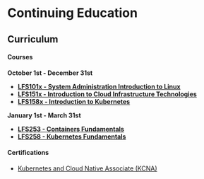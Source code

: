 # Continuing Education

## Curriculum

#### Courses

**October 1st - December 31st**
* [**LFS101x - System Administration Introduction to Linux**](https://training.linuxfoundation.org/training/introduction-to-linux)
* [**LFS151x - Introduction to Cloud Infrastructure Technologies**](https://training.linuxfoundation.org/training/introduction-to-cloud-infrastructure-technologies)
* [**LFS158x - Introduction to Kubernetes**](https://training.linuxfoundation.org/training/introduction-to-kubernetes)

**January 1st - March 31st**
* [**LFS253 - Containers Fundamentals**](https://training.linuxfoundation.org/training/containers-fundamentals)
* [**LFS258 - Kubernetes Fundamentals**](https://training.linuxfoundation.org/training/kubernetes-fundamentals)

#### Certifications
* [Kubernetes and Cloud Native Associate (KCNA)](https://training.linuxfoundation.org/certification/kubernetes-cloud-native-associate)
